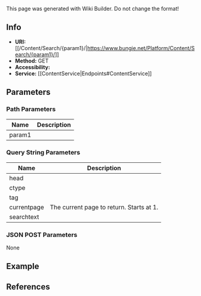 <span class="wiki-builder">This page was generated with Wiki Builder. Do not change the format!</span>

## Info

* **URI:** [[/Content/Search/{param1}/|https://www.bungie.net/Platform/Content/Search/{param1}/]]
* **Method:** GET
* **Accessibility:** 
* **Service:** [[ContentService|Endpoints#ContentService]]

## Parameters
### Path Parameters
Name | Description
---- | -----------
param1 | 

### Query String Parameters
Name | Description
---- | -----------
head | 
ctype | 
tag | 
currentpage | The current page to return. Starts at 1.
searchtext | 

### JSON POST Parameters
None

## Example


## References
